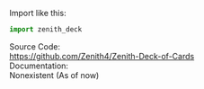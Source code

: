Import like this:  
```py
import zenith_deck  
```  
Source Code:  
https://github.com/Zenith4/Zenith-Deck-of-Cards  
Documentation:  
Nonexistent (As of now)           
        
